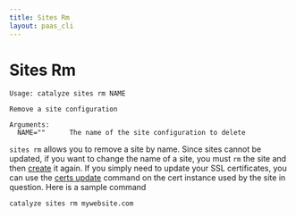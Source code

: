 ```yaml
---
title: Sites Rm
layout: paas_cli
---
```


# Sites Rm

```
Usage: catalyze sites rm NAME

Remove a site configuration

Arguments:
  NAME=""      The name of the site configuration to delete
```

`sites rm` allows you to remove a site by name. Since sites cannot be updated, if you want to change the name of a site, you must `rm` the site and then [create](https://resources.catalyze.io/paas/cli/sections/sites-create/) it again. If you simply need to update your SSL certificates, you can use the [certs update](https://resources.catalyze.io/paas/cli/sections/certs-update/) command on the cert instance used by the site in question. Here is a sample command

```
catalyze sites rm mywebsite.com
```
